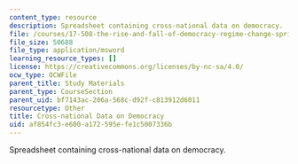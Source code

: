 ```yaml
---
content_type: resource
description: Spreadsheet containing cross-national data on democracy.
file: /courses/17-508-the-rise-and-fall-of-democracy-regime-change-spring-2002/af854fc3e600a172595efe1c5007336b_data.xls
file_size: 50688
file_type: application/msword
learning_resource_types: []
license: https://creativecommons.org/licenses/by-nc-sa/4.0/
ocw_type: OCWFile
parent_title: Study Materials
parent_type: CourseSection
parent_uid: bf7143ac-206a-568c-d92f-c813912d6011
resourcetype: Other
title: Cross-national Data on Democracy
uid: af854fc3-e600-a172-595e-fe1c5007336b
---
```

Spreadsheet containing cross-national data on democracy.